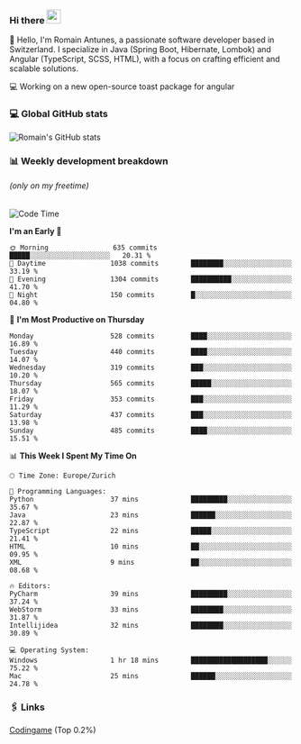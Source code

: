 ### Hi there <img src="https://media.giphy.com/media/hvRJCLFzcasrR4ia7z/giphy.gif" width="25px" height="25px">

👋 Hello, I'm Romain Antunes, a passionate software developer based in Switzerland. I specialize in Java (Spring Boot, Hibernate, Lombok) and Angular (TypeScript, SCSS, HTML), with a focus on crafting efficient and scalable solutions.

💻 Working on a new open-source toast package for angular

### 💻 Global GitHub stats
![Romain's GitHub stats](https://github-readme-streak-stats.herokuapp.com?user=RomainAntunes&theme=dark)


### 📊 Weekly development breakdown 
###### *(only on my freetime)*

<!--START_SECTION:wakastats-->
![Code Time](http://img.shields.io/badge/Code%20Time-1%2C809%20hrs%2015%20mins-blue)

**I'm an Early 🐤** 

```text
🌞 Morning                635 commits         █████░░░░░░░░░░░░░░░░░░░░   20.31 % 
🌆 Daytime                1038 commits        ████████░░░░░░░░░░░░░░░░░   33.19 % 
🌃 Evening                1304 commits        ██████████░░░░░░░░░░░░░░░   41.70 % 
🌙 Night                  150 commits         █░░░░░░░░░░░░░░░░░░░░░░░░   04.80 % 
```
📅 **I'm Most Productive on Thursday** 

```text
Monday                   528 commits         ████░░░░░░░░░░░░░░░░░░░░░   16.89 % 
Tuesday                  440 commits         ████░░░░░░░░░░░░░░░░░░░░░   14.07 % 
Wednesday                319 commits         ███░░░░░░░░░░░░░░░░░░░░░░   10.20 % 
Thursday                 565 commits         █████░░░░░░░░░░░░░░░░░░░░   18.07 % 
Friday                   353 commits         ███░░░░░░░░░░░░░░░░░░░░░░   11.29 % 
Saturday                 437 commits         ███░░░░░░░░░░░░░░░░░░░░░░   13.98 % 
Sunday                   485 commits         ████░░░░░░░░░░░░░░░░░░░░░   15.51 % 
```


📊 **This Week I Spent My Time On** 

```text
🕑︎ Time Zone: Europe/Zurich

💬 Programming Languages: 
Python                   37 mins             █████████░░░░░░░░░░░░░░░░   35.67 % 
Java                     23 mins             ██████░░░░░░░░░░░░░░░░░░░   22.87 % 
TypeScript               22 mins             █████░░░░░░░░░░░░░░░░░░░░   21.41 % 
HTML                     10 mins             ██░░░░░░░░░░░░░░░░░░░░░░░   09.95 % 
XML                      9 mins              ██░░░░░░░░░░░░░░░░░░░░░░░   08.68 % 

🔥 Editors: 
PyCharm                  39 mins             █████████░░░░░░░░░░░░░░░░   37.24 % 
WebStorm                 33 mins             ████████░░░░░░░░░░░░░░░░░   31.87 % 
Intellijidea             32 mins             ████████░░░░░░░░░░░░░░░░░   30.89 % 

💻 Operating System: 
Windows                  1 hr 18 mins        ███████████████████░░░░░░   75.22 % 
Mac                      25 mins             ██████░░░░░░░░░░░░░░░░░░░   24.78 % 
```


<!--END_SECTION:wakastats-->

### 🖇 Links

[Codingame](https://www.codingame.com/profile/defc3ee5279aecc1bb6114e1f994ea9b3325423) (Top 0.2%)
